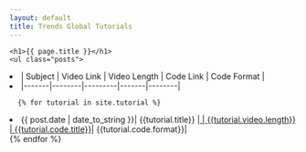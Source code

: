 ```yaml
---
layout: default
title: Trends Global Tutorials
---
```

    <h1>{{ page.title }}</h1>
    <ul class="posts">

<li>| Subject | Video Link | Video Length | Code Link | Code Format |    </li>
<li>|-------|--------|---------|-------|--------|</li>


      {% for tutorial in site.tutorial %}
<li><span>{{ post.date | date_to_string }}</span>| {{tutorial.title}} |<a href="{{ tutorial.video.url }}" title="{{
  tutorial.video.title}}>"{{tutorial.video.title}}</a> | {{tutorial.video.length}}
  | <a href="{{tutorial.code.url}}" title ="{{tutorial.code.title}}">{{tutorial.code.title}}</a>|
   {{tutorial.code.format}}|</li>
      {% endfor %}
    </ul>
